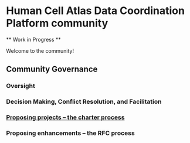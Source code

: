 # Human Cell Atlas Data Coordination Platform community

** Work in Progress **

Welcome to the community!


## Community Governance
### Oversight
### Decision Making, Conflict Resolution, and Facilitation
### [Proposing projects – the charter process](charters/README.md)
### Proposing enhancements – the RFC process